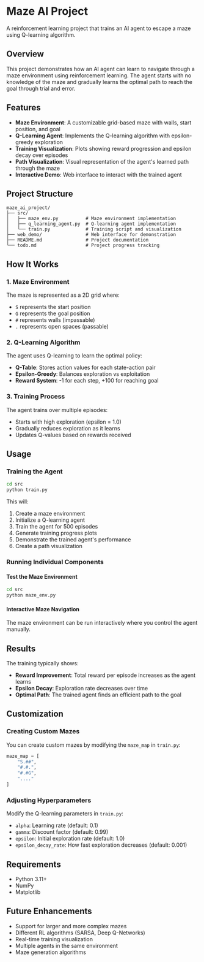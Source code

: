 # Maze AI Project

A reinforcement learning project that trains an AI agent to escape a maze using Q-learning algorithm.

## Overview

This project demonstrates how an AI agent can learn to navigate through a maze environment using reinforcement learning. The agent starts with no knowledge of the maze and gradually learns the optimal path to reach the goal through trial and error.

## Features

- **Maze Environment**: A customizable grid-based maze with walls, start position, and goal
- **Q-Learning Agent**: Implements the Q-learning algorithm with epsilon-greedy exploration
- **Training Visualization**: Plots showing reward progression and epsilon decay over episodes
- **Path Visualization**: Visual representation of the agent's learned path through the maze
- **Interactive Demo**: Web interface to interact with the trained agent

## Project Structure

```
maze_ai_project/
├── src/
│   ├── maze_env.py          # Maze environment implementation
│   ├── q_learning_agent.py  # Q-learning agent implementation
│   └── train.py             # Training script and visualization
├── web_demo/                # Web interface for demonstration
├── README.md                # Project documentation
└── todo.md                  # Project progress tracking
```

## How It Works

### 1. Maze Environment
The maze is represented as a 2D grid where:
- `S` represents the start position
- `G` represents the goal position
- `#` represents walls (impassable)
- `.` represents open spaces (passable)

### 2. Q-Learning Algorithm
The agent uses Q-learning to learn the optimal policy:
- **Q-Table**: Stores action values for each state-action pair
- **Epsilon-Greedy**: Balances exploration vs exploitation
- **Reward System**: -1 for each step, +100 for reaching goal

### 3. Training Process
The agent trains over multiple episodes:
- Starts with high exploration (epsilon = 1.0)
- Gradually reduces exploration as it learns
- Updates Q-values based on rewards received

## Usage

### Training the Agent
```bash
cd src
python train.py
```

This will:
1. Create a maze environment
2. Initialize a Q-learning agent
3. Train the agent for 500 episodes
4. Generate training progress plots
5. Demonstrate the trained agent's performance
6. Create a path visualization

### Running Individual Components

#### Test the Maze Environment
```bash
cd src
python maze_env.py
```

#### Interactive Maze Navigation
The maze environment can be run interactively where you control the agent manually.

## Results

The training typically shows:
- **Reward Improvement**: Total reward per episode increases as the agent learns
- **Epsilon Decay**: Exploration rate decreases over time
- **Optimal Path**: The trained agent finds an efficient path to the goal

## Customization

### Creating Custom Mazes
You can create custom mazes by modifying the `maze_map` in `train.py`:

```python
maze_map = [
    "S.##",
    "#.#.",
    "#.#G",
    "...."
]
```

### Adjusting Hyperparameters
Modify the Q-learning parameters in `train.py`:
- `alpha`: Learning rate (default: 0.1)
- `gamma`: Discount factor (default: 0.99)
- `epsilon`: Initial exploration rate (default: 1.0)
- `epsilon_decay_rate`: How fast exploration decreases (default: 0.001)

## Requirements

- Python 3.11+
- NumPy
- Matplotlib

## Future Enhancements

- Support for larger and more complex mazes
- Different RL algorithms (SARSA, Deep Q-Networks)
- Real-time training visualization
- Multiple agents in the same environment
- Maze generation algorithms


